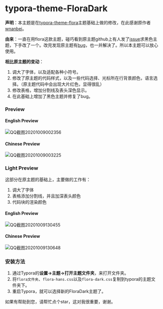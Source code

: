 # typora-theme-FloraDark



**声明**：本主题是在[typora-theme-flora](https://github.com/wnanbei/typora-theme-flora)主题基础上做的修改，在此感谢原作者[wnanbei](https://github.com/wnanbei)。

**由来**：一直在用flora这款主题，碰巧看到原主题github上有人发了[issue](https://github.com/wnanbei/typora-theme-flora/issues/4)求黑色主题，下手改了一个。改完发现原主题有[bug](https://github.com/wnanbei/typora-theme-flora/issues/3)，也一并解决了。所以本主题可以放心使用。

**相比原主题的变动**：

1. 调大了字体，以及适配各种小符号。
2. 修改了原主题的代码样式，以及一些代码选择、光标所在行背景颜色，语言选择。（原主题代码中会出现大片红色，显得很乱）
3. 修改表格，增加分割线及表头深色显示。
4. 在此基础上增加了黑色主题并修复了bug。

### Preview

#### English Preview

![QQ截图20201009002356](https://i.loli.net/2020/10/09/m7jzsXURanhP6xg.png)

#### Chinese Preview

![QQ截图20201009003225](https://i.loli.net/2020/10/09/PGcAu6ZtMTNeLjm.png)

### Light Preview

这部分在原主题的基础上，主要做的工作有：

1. 调大了字体
2. 表格添加分割线，并且加深表头颜色
3. 代码块的渲染颜色

#### English Preview

![QQ截图20201009130455](https://i.loli.net/2020/10/09/612kuRWJPE8baNr.png)

#### Chinese Preview

![QQ截图20201009130648](https://i.loli.net/2020/10/09/pvoDcHLTPiUhEtI.png)

### 安装方法

1. 通过Typora的**设置->主题->打开主题文件夹**，来打开文件夹。
2. 将`flora文件夹`、`flora-hans.css`以及`flora-dark.css`复制到typora的主题文件夹下。
3. 重启Typora，就可以选择新的FloraDark主题了。

如果有帮助到您，请帮忙点个star，这对我很重要，谢谢。